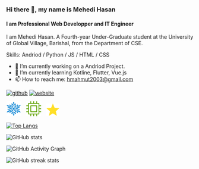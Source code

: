 ### Hi there 👋, my name is Mehedi Hasan
#### I am Professional Web Developper and IT Engineer
 I am Mehedi Hasan. A Fourth-year Under-Graduate student at the University of Global Village, Barishal, from the Department of CSE.

Skills: Andriod / Python / JS / HTML / CSS

- 🔭 I’m currently working on a Andriod Project. 
- 🌱 I’m currently learning Kotline, Flutter, Vue.js 
- 📫 How to reach me: hmahmut2003@gmail.com 


[<img src='https://cdn.jsdelivr.net/npm/simple-icons@3.0.1/icons/github.svg' alt='github' height='40'>](https://github.com/mehedi-hasan-ugv)  [<img src='https://cdn.jsdelivr.net/npm/simple-icons@3.0.1/icons/icloud.svg' alt='website' height='40'>](mehedi10.netlify.app)  

<a href='https://archiveprogram.github.com/'><img src='https://raw.githubusercontent.com/acervenky/animated-github-badges/master/assets/acbadge.gif' width='40' height='40'></a> <a href='https://docs.github.com/en/developers'><img src='https://raw.githubusercontent.com/acervenky/animated-github-badges/master/assets/devbadge.gif' width='40' height='40'></a> <a href='https://stars.github.com/'><img src='https://raw.githubusercontent.com/acervenky/animated-github-badges/master/assets/starbadge.gif' width='35' height='35'></a> 

[![Top Langs](https://github-readme-stats.vercel.app/api/top-langs/?username=mehedi-hasan-ugv)](https://github.com/anuraghazra/github-readme-stats)

![GitHub stats](https://github-readme-stats.vercel.app/api?username=mehedi-hasan-ugv&show_icons=true)  

![GitHub Activity Graph](https://activity-graph.herokuapp.com/graph?username=mehedi-hasan-ugv)  

![GitHub streak stats](https://streak-stats.demolab.com/?user=mehedi-hasan-ugv)  

